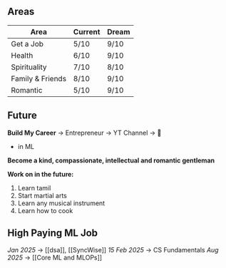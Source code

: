 ## Areas

| Area             | Current | Dream |
| ---------------- | ------- | ----- |
| Get a Job        | 5/10    | 9/10  |
| Health           | 6/10    | 9/10  |
| Spirituality     | 7/10    | 8/10  |
| Family & Friends | 8/10    | 9/10  |
| Romantic         | 5/10    | 9/10  |

## Future 

**Build My Career** -> Entrepreneur -> YT Channel ->  💸
- in ML

**Become a kind, compassionate, intellectual and romantic gentleman**

**Work on in the future:**
1. Learn tamil
2. Start martial arts
3. Learn any musical instrument
4. Learn how to cook

## **High Paying ML Job**

*Jan 2025* -> [[dsa]], [[SyncWise]]
*15 Feb 2025* -> CS Fundamentals
*Aug 2025* -> [[Core ML and MLOPs]]